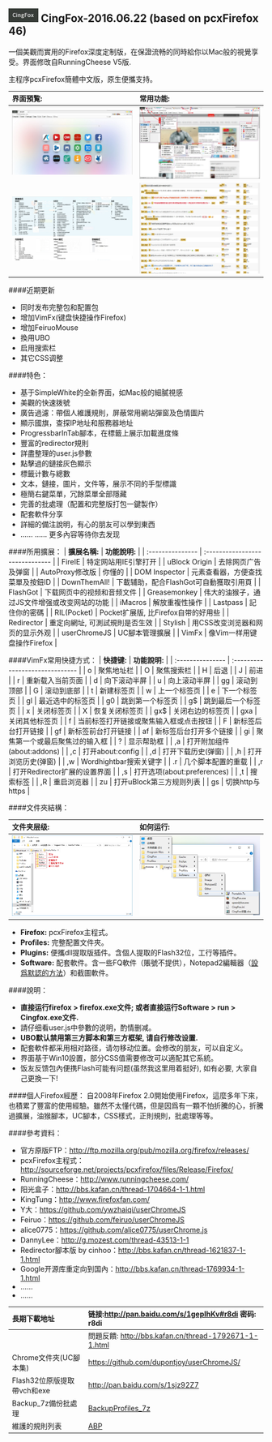## ![icon](img/icon.jpg) CingFox-2016.06.22 (based on pcxFirefox 46)

一個美觀而實用的Firefox深度定制版，在保證流畅的同時給你以Mac般的視覺享受。界面修攺自RunningCheese V5版.

主程序pcxFirefox簡體中文版，原生便攜支持。

| 界面預覧:                                    | 常用功能:                                    |
| :--------------------------------------- | :--------------------------------------- |
| <img width="410" src="img/preview.jpg" > | <img width="410" src="img/preview-2.jpg" > |
| <img width="410" src="img/vimfx.jpg" > | <img width="410" src="img/vimfx-2.jpg" > |

####近期更新
- 同时发布完整包和配置包
- 增加VimFx(键盘快捷操作Firefox)
- 增加FeiruoMouse
- 換用UBO
- 启用搜索栏
- 其它CSS调整

####特色：
- 基于SimpleWhite的全新界面，如Mac般的細膩視感
- 美觀的快速拨號
- 廣告過濾：帶個人維護規則，屏蔽常用網站彈窗及色情圖片
- 顯示國旗，查探IP地址和服務器地址
- ProgressbarInTab腳本，在標籤上展示加載進度條
- 豐富的redirector規則
- 詳盡整理的user.js參數
- 點擊過的鏈接灰色顯示
- 標籤计數与總數
- 文本，鏈接，圖片，文件等，展示不同的手型標識
- 極簡右鍵菜單，冗餘菜單全部隱藏
- 完善的批處理（配置和完整版打包一鍵製作）
- 配套軟件分享
- 詳細的備注說明，有心的朋友可以學到東西
- …… …… 更多內容等待你去发现

####所用擴展：
| **擴展名稱:**        | **功能說明:**                       |
| :--------------- | :------------------------------ |
| FireIE           | 特定网站用IE引擎打开                     |
| uBlock Origin     | 去除网页广告及弹窗                       |
| AutoProxy修改版     | 你懂的                             |
| DOM Inspector    | 元素查看器，方便查找菜單及按鈕ID               |
| DownThemAll!     | 下載辅助，配合FlashGot可自動獲取引用頁         |
| FlashGot         | 下载网页中的视频和音频文件                   |
| Greasemonkey     | 伟大的油猴子，通过JS文件增强或改变网站的功能         |
| iMacros          | 解放重複性操作                         |
| Lastpass         | 記住你的密碼                          |
| RIL(Pocket)      | Pocket扩展版, 比Firefox自带的好用些       |
| Redirector       | 重定向網址, 可測試規則是否生效                |
| Stylish          | 用CSS改变浏览器和网页的显示外观               |
| userChromeJS     | UC腳本管理擴展                        |
| VimFx     | 像Vim一样用键盘操作Firefox                       |

####VimFx常用快捷方式：
| **快捷键:**        | **功能說明:**                       |
| :--------------- | :------------------------------ |
| o           | 聚焦地址栏                     |
| O           | 聚焦搜索栏                     |
| H           | 后退                     |
| J           | 前进                     |
| r           | 重新载入当前页面                     |
| d           | 向下滚动半屏                     |
| u           | 向上滚动半屏                     |
| gg           | 滚动到顶部                     |
| G           | 滚动到底部                     |
| t           | 新建标签页                     |
| w           | 上一个标签页                     |
| e           | 下一个标签页                     |
| gl           | 最近选中的标签页                     |
| g0           | 跳到第一个标签页                     |
| g$           | 跳到最后一个标签页                     |
| x           | 关闭标签页                     |
| X           | 恢复关闭标签页                     |
| gx$           | 关闭右边的标签页                     |
| gxa           | 关闭其他标签页                     |
| f           | 当前标签打开链接或聚焦输入框或点击按钮                     |
| F           | 新标签后台打开链接                     |
| gf           | 新标签前台打开链接                     |
| af           | 新标签后台打开多个链接                     |
| gi           | 聚焦第一个或最后聚焦过的输入框                     |
| ?           | 显示帮助框                     |
| ,a           | 打开附加组件(about:addons)                     |
| ,c           | 打开about:config                   |
| ,d           | 打开下载历史(弹窗)                   |
| ,h           | 打开浏览历史(弹窗)                   |
| ,w           | Wordhightbar搜索关键字                   |
| .r           | 几个脚本配置的重载                   |
| ,r           | 打开Redirector扩展的设置界面                   |
| ,s           | 打开选项(about:preferences)                   |
| ,t           | 搜索标签                  |
| ,R           | 重启浏览器                   |
| zu           | 打开uBlock第三方规则列表                   |
| gs           | 切换http与https                   |


####文件夾結構：

| 文件夹层级:                                   | 如何运行:                                |
| :--------------------------------------- | :----------------------------------- |
| <img width="410" src="img/folder-structure.jpg" > | <img width="410" src="img/run.jpg" > |

- **Firefox:** pcxFirefox主程式。
- **Profiles:** 完整配置文件夾。
- **Plugins:** 便攜dll提取版插件。含個人提取的Flash32位，工行等插件。
- **Software:** 配套軟件。含一些FQ軟件（賬號不提供），Notepad2編輯器（[設爲默認的方法](https://github.com/dupontjoy/userChromeJS/blob/master/SubScript/setRelativeEditPath.uc.js)）和截圖軟件。

####說明：
- **直接运行firefox > firefox.exe文件; 或者直接运行Software > run > Cingfox.exe文件.**
- 請仔细看user.js中參數的说明，酌情删减。
- **UBO默认禁用第三方脚本和第三方框架, 请自行修改设置.**
- 配套軟件都采用相对路径，请勿移动位置。会修改的朋友，可以自定义。
- 界面基于Win10設置，部分CSS值需要修改可以適配其它系統。
- 饭友反馈包內便携Flash可能有问题(虽然我这里用着挺好), 如有必要, 大家自己更換一下!

####個人Firefox經歷：
自2008年Firefox 2.0開始使用Firefox，這麼多年下來，也積累了豐富的使用經驗。雖然不太懂代碼，但是因爲有一顆不怕折騰的心，折騰過擴展，油猴腳本，UC腳本，CSS樣式，正則規則，批處理等等。

####參考資料：
- 官方原版FTP：http://ftp.mozilla.org/pub/mozilla.org/firefox/releases/
- pcxFirefox主程式：http://sourceforge.net/projects/pcxfirefox/files/Release/Firefox/
- RunningCheese：http://www.runningcheese.com/
- 阳光盒子：http://bbs.kafan.cn/thread-1704664-1-1.html
- KingTung：http://www.firefoxfan.com/
- Y大：https://github.com/ywzhaiqi/userChromeJS
- Feiruo：https://github.com/feiruo/userChromeJS
- alice0775：https://github.com/alice0775/userChrome.js
- DannyLee：http://g.mozest.com/thread-43513-1-1
- Redirector腳本版 by cinhoo：http://bbs.kafan.cn/thread-1621837-1-1.html
- Google开源库重定向到国內：http://bbs.kafan.cn/thread-1769934-1-1.html
- ……
- ……

| **長期下載地址**           | 链接:http://pan.baidu.com/s/1gepIhKv#r8di 密码: r8di |
| :------------------- | :--------------------------------------- |
|                      | 問題反饋: http://bbs.kafan.cn/thread-1792671-1-1.html |
| Chrome文件夾(UC腳本集)     | https://github.com/dupontjoy/userChromeJS/ |
| Flash32位原版提取帶vch和exe | http://pan.baidu.com/s/1sjz92Z7          |
| Backup_7z備份批處理       | [BackupProfiles_7z](../BackupProfiles_7z) |
| 維護的規則列表              | [ABP](https://github.com/dupontjoy/customization/raw/master/Rules/ABP/Floating-n-Porn-Ads-Filter.txt) |



